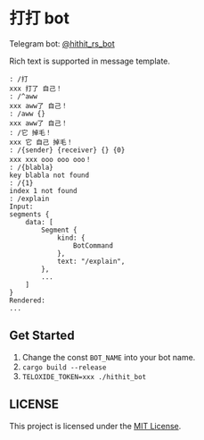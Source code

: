 # 打打 bot

Telegram bot: [@hithit_rs_bot](https://t.me/hithit_rs_bot)

Rich text is supported in message template.
```
: /打
xxx 打了 自己！
: /^aww
xxx aww了 自己！
: /aww {}
xxx aww了 自己！
: /它 掉毛！
xxx 它 自己 掉毛！
: /{sender} {receiver} {} {0}
xxx xxx ooo ooo ooo！
: /{blabla}
key blabla not found
: /{1}
index 1 not found
: /explain
Input:
segments {
    data: [
        Segment {
            kind: {
                BotCommand
            },
            text: "/explain",
        },
        ...
    ]
}
Rendered:
...
```

## Get Started

1. Change the const `BOT_NAME` into your bot name.
2. `cargo build --release`
3. `TELOXIDE_TOKEN=xxx ./hithit_bot`

## LICENSE

This project is licensed under the [MIT License](LICENSE.md).
